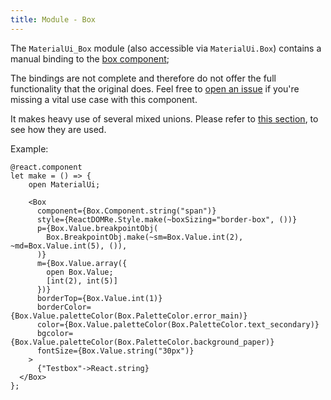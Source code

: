```yaml
---
title: Module - Box
---
```


The `MaterialUi_Box` module (also accessible via `MaterialUi.Box`) contains a
manual binding to the
[box component](https://material-ui.com/components/box/#box);

The bindings are not complete and therefore do not offer the full functionality
that the original does. Feel free to
[open an issue](https://github.com/cca-io/rescript-material-ui/issues) if you're
missing a vital use case with this component.

It makes heavy use of several mixed unions. Please refer to
[this section](union-values.md#rules-for-mixed-unions), to see how they are
used.

Example:

```reason
@react.component
let make = () => {
    open MaterialUi;

    <Box
      component={Box.Component.string("span")}
      style={ReactDOMRe.Style.make(~boxSizing="border-box", ())}
      p={Box.Value.breakpointObj(
        Box.BreakpointObj.make(~sm=Box.Value.int(2), ~md=Box.Value.int(5), ()),
      )}
      m={Box.Value.array({
        open Box.Value;
        [int(2), int(5)]
      })}
      borderTop={Box.Value.int(1)}
      borderColor={Box.Value.paletteColor(Box.PaletteColor.error_main)}
      color={Box.Value.paletteColor(Box.PaletteColor.text_secondary)}
      bgcolor={Box.Value.paletteColor(Box.PaletteColor.background_paper)}
      fontSize={Box.Value.string("30px")}
    >
      {"Testbox"->React.string}
  </Box>
};
```
